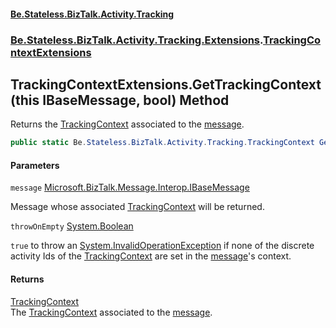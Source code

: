 #### [Be.Stateless.BizTalk.Activity.Tracking](README.md 'README')
### [Be.Stateless.BizTalk.Activity.Tracking.Extensions](Be.Stateless.BizTalk.Activity.Tracking.Extensions.md 'Be.Stateless.BizTalk.Activity.Tracking.Extensions').[TrackingContextExtensions](TrackingContextExtensions.md 'Be.Stateless.BizTalk.Activity.Tracking.Extensions.TrackingContextExtensions')

## TrackingContextExtensions.GetTrackingContext(this IBaseMessage, bool) Method

Returns the [TrackingContext](TrackingContext.md 'Be.Stateless.BizTalk.Activity.Tracking.TrackingContext') associated to the [message](TrackingContextExtensions.GetTrackingContext(thisIBaseMessage,bool).md#Be.Stateless.BizTalk.Activity.Tracking.Extensions.TrackingContextExtensions.GetTrackingContext(thisMicrosoft.BizTalk.Message.Interop.IBaseMessage,bool).message 'Be.Stateless.BizTalk.Activity.Tracking.Extensions.TrackingContextExtensions.GetTrackingContext(this Microsoft.BizTalk.Message.Interop.IBaseMessage, bool).message').

```csharp
public static Be.Stateless.BizTalk.Activity.Tracking.TrackingContext GetTrackingContext(this Microsoft.BizTalk.Message.Interop.IBaseMessage message, bool throwOnEmpty);
```
#### Parameters

<a name='Be.Stateless.BizTalk.Activity.Tracking.Extensions.TrackingContextExtensions.GetTrackingContext(thisMicrosoft.BizTalk.Message.Interop.IBaseMessage,bool).message'></a>

`message` [Microsoft.BizTalk.Message.Interop.IBaseMessage](https://docs.microsoft.com/en-us/dotnet/api/Microsoft.BizTalk.Message.Interop.IBaseMessage 'Microsoft.BizTalk.Message.Interop.IBaseMessage')

Message whose associated [TrackingContext](TrackingContext.md 'Be.Stateless.BizTalk.Activity.Tracking.TrackingContext') will be returned.

<a name='Be.Stateless.BizTalk.Activity.Tracking.Extensions.TrackingContextExtensions.GetTrackingContext(thisMicrosoft.BizTalk.Message.Interop.IBaseMessage,bool).throwOnEmpty'></a>

`throwOnEmpty` [System.Boolean](https://docs.microsoft.com/en-us/dotnet/api/System.Boolean 'System.Boolean')

`true` to throw an [System.InvalidOperationException](https://docs.microsoft.com/en-us/dotnet/api/System.InvalidOperationException 'System.InvalidOperationException') if none of the discrete activity Ids of the [TrackingContext](TrackingContext.md 'Be.Stateless.BizTalk.Activity.Tracking.TrackingContext') are set in the [message](TrackingContextExtensions.GetTrackingContext(thisIBaseMessage,bool).md#Be.Stateless.BizTalk.Activity.Tracking.Extensions.TrackingContextExtensions.GetTrackingContext(thisMicrosoft.BizTalk.Message.Interop.IBaseMessage,bool).message 'Be.Stateless.BizTalk.Activity.Tracking.Extensions.TrackingContextExtensions.GetTrackingContext(this Microsoft.BizTalk.Message.Interop.IBaseMessage, bool).message')'s context.

#### Returns
[TrackingContext](TrackingContext.md 'Be.Stateless.BizTalk.Activity.Tracking.TrackingContext')  
The [TrackingContext](TrackingContext.md 'Be.Stateless.BizTalk.Activity.Tracking.TrackingContext') associated to the [message](TrackingContextExtensions.GetTrackingContext(thisIBaseMessage,bool).md#Be.Stateless.BizTalk.Activity.Tracking.Extensions.TrackingContextExtensions.GetTrackingContext(thisMicrosoft.BizTalk.Message.Interop.IBaseMessage,bool).message 'Be.Stateless.BizTalk.Activity.Tracking.Extensions.TrackingContextExtensions.GetTrackingContext(this Microsoft.BizTalk.Message.Interop.IBaseMessage, bool).message').